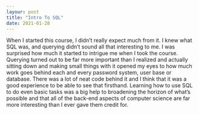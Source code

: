 ```yaml
---
layour: post
title: "Intro To SQL"
date: 2021-01-28
---
```

When I started this course, I didn’t really expect much from it. I knew what SQL was, and querying didn’t sound all that interesting to me. I was surprised how much it started to intrigue me when I took the course. Querying turned out to be far more important than I realized and actually sitting down and making small things with it opened my eyes to how much work goes behind each and every password system, user base or database. There was a lot of neat code behind it and I think that it was a good experience to be able to see that firsthand. Learning how to use SQL to do even basic tasks was a big help to broadening the horizon of what’s possible and that all of the back-end aspects of computer science are far more interesting than I ever gave them credit for.

